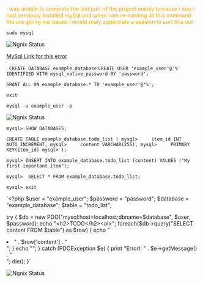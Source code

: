 



<span style = "color:orange">  i was unable to complete the last part of the project mainly because  i was i had perviouly installed mySql and when i am re-running all this command the are giving me issues i would realy apperciate a seasion to sort this out </span>


`sudo mysql`

![Ngnix Status](/Project-2-Lemp-Stack-/Images/sudoMysql.png)             

[MySql Link  for this error](https://stackoverflow.com/questions/21944936/error-1045-28000-access-denied-for-user-rootlocalhost-using-password-y)

` CREATE DATABASE example_database`
`CREATE USER 'example_user'@'%' IDENTIFIED WITH mysql_native_password BY 'password';`


`GRANT ALL ON example_database.* TO 'example_user'@'%';`

`exit`

`mysql -u example_user -p`


![Ngnix Status](Project-2-Lemp-Stack-/Images/user-p.png)

`mysql> SHOW DATABASES;`


`CREATE TABLE example_database.todo_list (
mysql>     item_id INT AUTO_INCREMENT,
mysql>     content VARCHAR(255),
mysql>     PRIMARY KEY(item_id)
mysql> );`


`mysql> INSERT INTO example_database.todo_list (content) VALUES ("My first important item");`

`mysql>  SELECT * FROM example_database.todo_list;`

`mysql> exit`

`<?php
$user = "example_user";
$password = "password";
$database = "example_database";
$table = "todo_list";

try {
  $db = new PDO("mysql:host=localhost;dbname=$database", $user, $password);
  echo "<h2>TODO</h2><ol>";
  foreach($db->query("SELECT content FROM $table") as $row) {
    echo "<li>" . $row['content'] . "</li>";
  }
  echo "</ol>";
} catch (PDOException $e) {
    print "Error!: " . $e->getMessage() . "<br/>";
    die();
}`




![Ngnix Status](/Project-2-Lemp-Stack-/Images/Create%20db%20and%20user.png)
